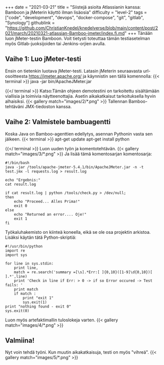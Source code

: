 +++
date = "2021-03-21"
title = "Siistejä asioita Atlassianin kanssa: Bamboon ja jMeterin käyttö ilman lisäosia"
difficulty = "level-2"
tags = ["code", "development", "devops", "docker-compose", "git", "gitlab", "Synology"]
githublink = "https://github.com/ChristianKnedel/knedelverse/blob/main/content/post/2021/march/20210321-atlassian-Bamboo-jmeter/index.fi.md"
+++
Tänään luon jMeter-testin Bamboon. Voit tietysti toteuttaa tämän testiasetelman myös Gitlab-juoksijoiden tai Jenkins-orjien avulla.
## Vaihe 1: Luo jMeter-testi
Ensin on tietenkin luotava jMeter-testi. Latasin jMeterin seuraavasta url-osoitteesta https://jmeter.apache.org/ ja käynnistin sen tällä komennolla:
{{< terminal >}}
java -jar bin/ApacheJMeter.jar

{{</ terminal >}}
Katso:Tämän ohjeen demotestini on tarkoitettu sisältämään viallisia ja toimivia näytteenottajia. Asetin aikakatkaisut tarkoituksella hyvin alhaisiksi.
{{< gallery match="images/2/*.png" >}}
Tallennan Bamboo-tehtäväni JMX-tiedoston kanssa.
## Vaihe 2: Valmistele bambuagentti
Koska Java on Bamboo-agenttien edellytys, asennan Pythonin vasta sen jälkeen.
{{< terminal >}}
apt-get update
apt-get install python

{{</ terminal >}}
Luon uuden työn ja komentotehtävän.
{{< gallery match="images/3/*.png" >}}
Ja lisää tämä komentosarjan komentosarja:
```
#!/bin/bash
java -jar /tools/apache-jmeter-5.4.1/bin/ApacheJMeter.jar -n -t test.jmx -l requests.log > result.log

echo "Ergebnis:"
cat result.log

if cat result.log | python /tools/check.py > /dev/null; 
then
    echo "Proceed... Alles Prima!"
    exit 0
else
    echo "Returned an error.... Oje!"
    exit 1
fi

```
Työkaluhakemisto on kiinteä koneella, eikä se ole osa projektin arkistoa. Lisäksi käytän tätä Python-skriptiä:
```
#!/usr/bin/python
import re
import sys
 
for line in sys.stdin:
    print line,
    match = re.search('summary =[\s].*Err:[ ]{0,10}([1-9]\d{0,10})[ ].*',line)
    print 'Check in line if Err: > 0 -> if so Error occured -> Test fails: '
    print match
    if match :
        print "exit 1"
        sys.exit(1)
print "nothing found - exit 0"
sys.exit(0)

```
Luon myös artefaktimallin tuloslokeja varten.
{{< gallery match="images/4/*.png" >}}

## Valmiina!
Nyt voin tehdä työni. Kun muutin aikakatkaisuja, testi on myös "vihreä".
{{< gallery match="images/5/*.png" >}}